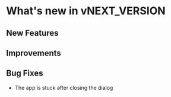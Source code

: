 # What's new in vNEXT_VERSION

## New Features

## Improvements

## Bug Fixes

- The app is stuck after closing the dialog
